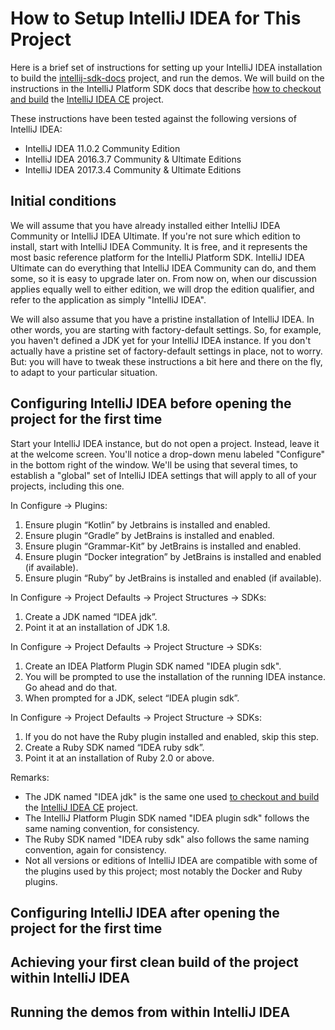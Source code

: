 # How to Setup IntelliJ IDEA for This Project

Here is a brief set of instructions for setting up your IntelliJ IDEA installation to build the  [intellij-sdk-docs](https://github.com/JetBrains/intellij-sdk-docs) project, and run the demos. We will build on the instructions in the IntelliJ Platform SDK docs that describe [how to checkout and build](www.jetbrains.org/intellij/sdk/docs/basics/checkout_and_build_community.html) the [IntelliJ IDEA CE](https://github.com/JetBrains/intellij-community) project.

These instructions have been tested against the following versions of IntelliJ IDEA:
- IntelliJ IDEA 11.0.2 Community Edition
- IntelliJ IDEA 2016.3.7 Community & Ultimate Editions
- IntelliJ IDEA 2017.3.4 Community & Ultimate Editions

## Initial conditions

We will assume that you have already installed either IntelliJ IDEA Community or IntelliJ IDEA Ultimate. If you're not sure which edition to install, start with IntelliJ IDEA Community. It is free, and it represents the most basic reference platform for the IntelliJ Platform SDK. IntelliJ IDEA Ultimate can do everything that IntelliJ IDEA Community can do, and them some, so it is easy to upgrade later on. From now on, when our discussion applies equally well to either edition, we will drop the edition qualifier, and refer to the application as simply "IntelliJ IDEA".

We will also assume that you have a pristine installation of IntelliJ IDEA. In other words, you are starting with factory-default settings. So, for example, you haven't defined a JDK yet for your IntelliJ IDEA instance. If you don't actually have a pristine set of factory-default settings in place, not to worry. But: you will have to tweak these instructions a bit here and there on the fly, to adapt to your particular situation.

## Configuring IntelliJ IDEA before opening the project for the first time

Start your IntelliJ IDEA instance, but do not open a project. Instead, leave it at the welcome screen. You'll notice a drop-down menu labeled "Configure" in the bottom right of the window. We'll be using that several times, to establish a "global" set of IntelliJ IDEA settings that will apply to all of your projects, including this one. 

In Configure -> Plugins:
1. Ensure plugin “Kotlin” by Jetbrains is installed and enabled.
1. Ensure plugin “Gradle” by JetBrains is installed and enabled.
1. Ensure plugin “Grammar-Kit” by JetBrains is installed and enabled.
1. Ensure plugin “Docker integration” by JetBrains is installed and enabled (if available).
1. Ensure plugin “Ruby” by JetBrains is installed and enabled (if available).

In Configure -> Project Defaults -> Project Structures -> SDKs:
1. Create a JDK named “IDEA jdk”.
2. Point it at an installation of JDK 1.8.

In Configure -> Project Defaults -> Project Structure -> SDKs: 
1. Create an IDEA Platform Plugin SDK named "IDEA plugin sdk".
1. You will be prompted to use the installation of the running IDEA instance. Go ahead and do that.
1. When prompted for a JDK, select “IDEA plugin sdk”.

In Configure -> Project Defaults -> Project Structure -> SDKs:
1. If you do not have the Ruby plugin installed and enabled, skip this step.
1. Create a Ruby SDK named “IDEA ruby sdk”.
1. Point it at an installation of Ruby 2.0 or above.

Remarks:
- The JDK named "IDEA jdk" is the same one used 
  [to checkout and build](www.jetbrains.org/intellij/sdk/docs/basics/checkout_and_build_community.html) 
  the [IntelliJ IDEA CE](https://github.com/JetBrains/intellij-community) project.
- The IntelliJ Platform Plugin SDK named "IDEA plugin sdk" follows the same naming convention, for consistency.
- The Ruby SDK named "IDEA ruby sdk" also follows the same naming convention, again for consistency.
- Not all versions or editions of IntelliJ IDEA are compatible with some of the plugins used by this project; most notably the Docker and Ruby plugins.

## Configuring IntelliJ IDEA after opening the project for the first time

## Achieving your first clean build of the project within IntelliJ IDEA

## Running the demos from within IntelliJ IDEA

